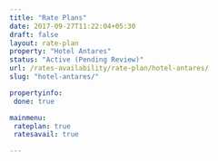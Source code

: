 ```yaml
---
title: "Rate Plans"
date: 2017-09-27T11:22:04+05:30
draft: false
layout: rate-plan
property: "Hotel Antares"
status: "Active (Pending Review)"
url: /rates-availability/rate-plan/hotel-antares/
slug: "hotel-antares/"

propertyinfo:
 done: true

mainmenu:
 rateplan: true
 ratesavail: true

---
```


